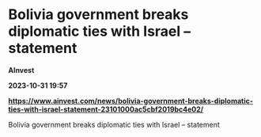 # Bolivia government breaks diplomatic ties with Israel – statement
**AInvest**

**2023-10-31 19:57**

**https://www.ainvest.com/news/bolivia-government-breaks-diplomatic-ties-with-israel-statement-23101000ac5cbf2019bc4e02/**

Bolivia government breaks diplomatic ties with Israel – statement